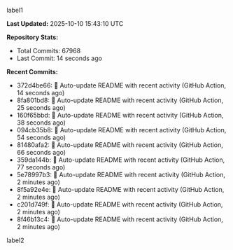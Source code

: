 
label1 
<!-- ACTIVITY_START -->
**Last Updated:** 2025-10-10 15:43:10 UTC

**Repository Stats:**
- Total Commits: 67968
- Last Commit: 14 seconds ago

**Recent Commits:**
- 372d4be66: 🤖 Auto-update README with recent activity (GitHub Action, 14 seconds ago)
- 8fa801bd8: 🤖 Auto-update README with recent activity (GitHub Action, 25 seconds ago)
- 160f65bbd: 🤖 Auto-update README with recent activity (GitHub Action, 38 seconds ago)
- 094cb35b8: 🤖 Auto-update README with recent activity (GitHub Action, 54 seconds ago)
- 81480afa2: 🤖 Auto-update README with recent activity (GitHub Action, 66 seconds ago)
- 359da144b: 🤖 Auto-update README with recent activity (GitHub Action, 77 seconds ago)
- 5e78997b3: 🤖 Auto-update README with recent activity (GitHub Action, 2 minutes ago)
- 8f5a92e4e: 🤖 Auto-update README with recent activity (GitHub Action, 2 minutes ago)
- c201d749f: 🤖 Auto-update README with recent activity (GitHub Action, 2 minutes ago)
- 8f46b13c4: 🤖 Auto-update README with recent activity (GitHub Action, 2 minutes ago)
<!-- ACTIVITY_END -->

label2

